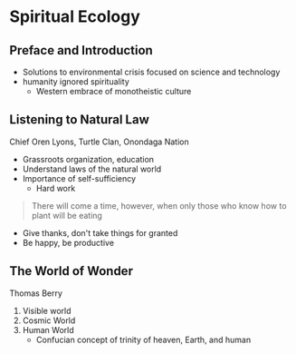 # Spiritual Ecology
## Preface and Introduction
- Solutions to environmental crisis focused on science and technology
- humanity ignored spirituality
	- Western embrace of monotheistic culture

## Listening to Natural Law
Chief Oren Lyons, Turtle Clan, Onondaga Nation
- Grassroots organization, education
- Understand laws of the natural world
- Importance of self-sufficiency
	- Hard work

> There will come a time, however, when only those who know how to plant will be eating
- Give thanks, don't take things for granted
- Be happy, be productive

## The World of Wonder
Thomas Berry
1. Visible world
2. Cosmic World
3. Human World
	- Confucian concept of trinity of heaven, Earth, and human

